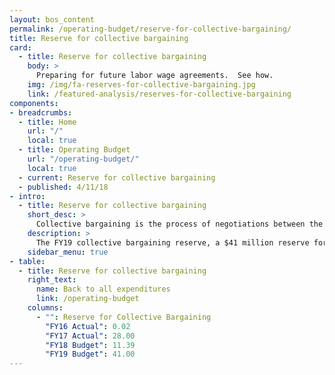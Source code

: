 ```yaml
---
layout: bos_content
permalink: /operating-budget/reserve-for-collective-bargaining/
title: Reserve for collective bargaining
card:
  - title: Reserve for collective bargaining
    body: >
      Preparing for future labor wage agreements.  See how.
    img: /img/fa-reserves-for-collective-bargaining.jpg
    link: /featured-analysis/reserves-for-collective-bargaining
components:
- breadcrumbs:
  - title: Home
    url: "/"
    local: true
  - title: Operating Budget
    url: "/operating-budget/"
    local: true
  - current: Reserve for collective bargaining
  - published: 4/11/18
- intro:
  - title: Reserve for collective bargaining
    short_desc: >
      Collective bargaining is the process of negotiations between the City administration and bargaining units (unions).
    description: >
      The FY19 collective bargaining reserve, a $41 million reserve for City departments, Boston Public Schools, and the Public Health Commission, contains funding for collective bargaining agreements that are still outstanding. Salary increases in these agreements will have a direct impact on dollars available in FY19 and in the upcoming years. This reserve accounts for $29.6 million of the growth in the FY19 Budget.
    sidebar_menu: true
- table:
  - title: Reserve for collective bargaining
    right_text:
      name: Back to all expenditures
      link: /operating-budget
    columns:
      - "": Reserve for Collective Bargaining
        "FY16 Actual": 0.02
        "FY17 Actual": 28.00
        "FY18 Budget": 11.39
        "FY19 Budget": 41.00
---
```

